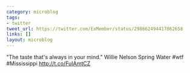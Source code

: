 ```yaml
---
category: microblog
tags:
- twitter
tweet_url: https://twitter.com/ExMember/status/298662494417862658
links: []
layout: microblog
---
```

"The taste that's always in your mind." Willie Nelson Spring Water #wtf #Mississippi http://t.co/FuIAmtCZ
